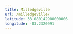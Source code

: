 ```yaml
---
title: Milledgeville
url: /milledgeville/
latitude: 33.080142900000006
longitude: -83.2320991
---
```

